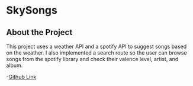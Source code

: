 # SkySongs

## About the Project

This project uses a weather API and a spotify API to suggest songs based on the weather. I also implemented a search route so the user can browse songs from the spotify library and check their valence level, artist, and album.

-[Github Link](https://github.com/JosiahWolff/SkySongs-frontend)
